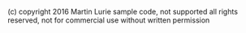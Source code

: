 (c) copyright 2016 Martin Lurie
sample code, not supported
all rights reserved, not for commercial use without written permission
